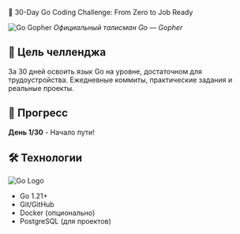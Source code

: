  🚀 30-Day Go Coding Challenge: From Zero to Job Ready

![Go Gopher](https://go.dev/blog/gopher/header.jpg)
*Официальный талисман Go — Gopher*

## 🎯 Цель челленджа
За 30 дней освоить язык Go на уровне, достаточном для трудоустройства. Ежедневные коммиты, практические задания и реальные проекты.

## 📌 Прогресс
**День 1/30** - Начало пути!

## 🛠 Технологии
![Go Logo](https://miro.medium.com/v2/resize:fit:1400/1*H5el6D0R7vIQ1NqZ5vF4Pg.png)
- Go 1.21+
- Git/GitHub
- Docker (опционально)
- PostgreSQL (для проектов)
